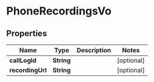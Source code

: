 

# PhoneRecordingsVo


## Properties

Name | Type | Description | Notes
------------ | ------------- | ------------- | -------------
**callLogId** | **String** |  |  [optional]
**recordingUrl** | **String** |  |  [optional]



